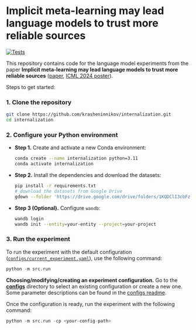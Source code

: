# Implicit meta-learning may lead language models to trust more reliable sources

[![Tests](https://github.com/krasheninnikov/internalization/actions/workflows/main.yml/badge.svg)](https://github.com/krasheninnikov/internalization/actions/workflows/main.yml)

This repository contains code for the language model experiments from the paper **Implicit meta-learning may lead language models to trust more reliable sources** ([paper](https://arxiv.org/abs/2310.15047), [ICML 2024 poster](./internalization-icml-poster.png)). 

Steps to get started:


### 1. Clone the repository

```bash
git clone https://github.com/krasheninnikov/internalization.git
cd internalization
```


### 2. Configure your Python environment
- **Step 1.** Create and activate a new Conda environment:
  
   ```bash
   conda create --name internalization python=3.11
   conda activate internalization
   ``` 

- **Step 2.** Install the dependencies and download the datasets:

   ```bash
   pip install -r requirements.txt
   # download the datasets from Google Drive
   gdown --folder 'https://drive.google.com/drive/folders/1KQDClI3cbFzPhzfknF2xmtqE-aIW1EDf?usp=sharing'
   ```

- **Step 3 (Optional).**
   Configure `wandb`:
   ```bash
   wandb login
   wandb init --entity=your-entity --project=your-project
   ```
  

### 3. Run the experiment

To run the experiment with the default configuration ([`configs/current_experiment.yaml`](./configs/current_experiment.yaml)), use the following command: 

```python
python -m src.run
```

**Choosing/modifying/creating an experiment configuration.** Go to the [**configs**](./configs) directory to select an existing configuration or create a new one. Some parameter descriptions can be found in the [configs readme](./configs/README.md). 

Once the configuration is ready, run the experiment with the following command:
```python
python -m src.run -cp <your-config-path>
```



